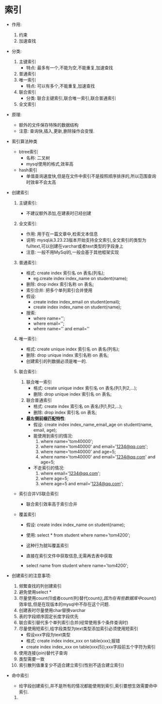 # 索引
- 作用:
	1. 约束
	2. 加速查找

- 分类:
	1. 主键索引
		- 特点: 最多有一个,不能为空,不能重复,加速查找
	2. 普通索引
	3. 唯一索引
		- 特点: 可以有多个,不能重复,加速查找
	4. 联合索引
		- 分类: 联合主键索引,联合唯一索引,联合普通索引
	5. 全文索引

- 原理:
	- 额外的文件保存特殊的数据结构
	- 注意: 查询快,插入,更新,删除操作会变慢.

- 索引算法种类
	- btree索引
		- 名称: 二叉树
		- mysql使用的格式,效率高
	- hash索引
		- 单值查询速度快,但是在文件中索引不是按照顺序排序的,所以范围查询时效率不会太高

- 创建索引
	1. 主键索引:
		- 不建议额外添加,在建表时已经创建
	2. 全文索引:
		- 作用: 用于在一篇文章中,检索文本信息
		- 说明: mysql从3.23.23版本开始支持全文索引,全文索引的类型为fulltext,可以创建在varchar或者text类型的字段身上
		- 注意: 一般不用MySql的,一般会基于其他框架实现
	3. 普通索引:
		- 格式: create index 索引名 on 表名(列名);
			- eg.create index index_name on student(name);
		- 删除: drop index 索引名称 on 表名;
		- 索引合并: 把多个单列索引合并使用
		- 假设: 
			- create index index_email on student(email);
			- create index index_name on student(name);
		- 搜索:
			- where name='';
			- where email='';
			- where name='' and email='' 
	4. 唯一索引:
		- 格式: create unique index 索引名 on 表名(列名);
		- 删除: drop unique index 索引名称 on 表名;
		- 创建索引的列数据必须是唯一的.
	5. 联合索引:
		1. 联合唯一索引
			- 格式: create unique index 索引名 on 表名(列1,列2,...);
			- 删除: drop unique index 索引名 on 表名;
		2. 联合普通索引
			- 格式: create index 索引名 on 表名(列1,列2,...);
			- 删除: drop index 索引名 on 表名;  
			
		- **最左侧前缀匹配特性**:
			- 假设: create index index_name_email_age on student(name, email, age);
			- 能使用到索引的情况:
				1. where name='tom40000';
				2. where name='tom40000' and email='1234@qq.com';
				3. where name='tom40000' and age=5;
				4. where name='tom40000' and email='1234@qq.com' and age=5;
			- 不走索引的情况:
				1. where email='1234@qq.com';
				2. where age=5;
				3. where age=5 and email='1234@qq.com';

	- 索引合并VS联合索引
	 	- 联合索引效率高于索引合并

	- 覆盖索引
		- 假设: create index index_name on student(name);
		- 使用: select * from student where name='tom4200';

		- 这种行为就叫覆盖索引
		- 直接在索引文件中获取信息,无需再去表中获取
		- select name from student where name='tom4200';
-  创建索引的注意事项:
	1. 频繁查找的列创建索引
	2. 避免使用select * 
	3. 尽量使用count(1)或者count(列)替代count(*),因为在有些数据库中count(*)效率低,但是在现版本的mysql中不存在这个问题.
	4. 创建表时尽量使用char替换varchar
	5. 表的字段顺序固定长度字段优先
	6. 联合索引替代多个单列索引合并(经常使用多个条件查询时)
	7. 尽量使用短索引,给字段类型为text类型添加索引必须使用短索引
		- 假设xxx字段为text类型
		- 格式: create index index_xxx on table(xxx);报错
		- create index index_xxx on table(xxx(5));xxx字段前五个字符为索引
	8. 使用连接(join)替代子查询
	9. 类型需要一致
	10. 索引散列值重复少不适合建立索引(性别不适合建立索引)

- 命中索引
	- 给字段创建索引,并不是所有的情况都能使用到索引,索引要想生效需要命中索引.
	1. 